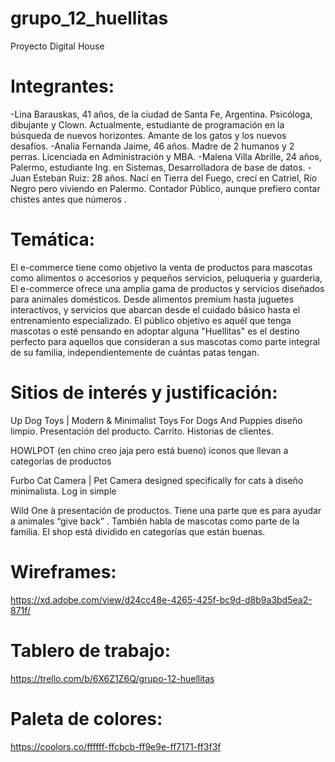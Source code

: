 # grupo_12_huellitas
Proyecto Digital House

# Integrantes:
-Lina Barauskas, 41 años, de la ciudad de Santa Fe, Argentina. Psicóloga, dibujante y Clown. Actualmente, estudiante de programación en la búsqueda de nuevos horizontes. Amante de los gatos y los nuevos desafíos.
-Analia Fernanda Jaime, 46 años. Madre de 2 humanos y 2 perras. Licenciada en Administración y MBA.
-Malena Villa Abrille, 24 años, Palermo, estudiante Ing. en Sistemas, Desarrolladora de base de datos.
-Juan Esteban Ruiz: 28 años. Nací en Tierra del Fuego, crecí en Catriel, Río Negro pero  viviendo en Palermo. Contador Público, aunque prefiero contar chistes antes que números .


# Temática:
El e-commerce tiene como objetivo la venta de productos para mascotas como alimentos o accesorios y pequeños servicios, peluqueria y guarderia, El e-commerce ofrece una amplia gama de productos y servicios diseñados para animales domésticos. Desde alimentos premium hasta juguetes interactivos, y servicios que abarcan desde el cuidado básico hasta el entrenamiento especializado.
El público objetivo es aquél que tenga mascotas o esté pensando en adoptar alguna "Huellitas" es el destino perfecto para aquellos que consideran a sus mascotas como parte integral de su familia, independientemente de cuántas patas tengan.

# Sitios de interés y justificación:
Up Dog Toys | Modern & Minimalist Toys For Dogs And Puppies diseño limpio. Presentación del producto. Carrito. Historias de clientes.

HOWLPOT (en chino creo jaja pero está bueno) iconos que llevan a categorías de productos

Furbo Cat Camera | Pet Camera designed specifically for cats à diseño minimalista. Log in simple

Wild One à presentación de productos. Tiene una parte que es para ayudar a animales “give back” . También habla de mascotas como parte de la familia. El shop está dividido en categorías que están buenas.

# Wireframes:

https://xd.adobe.com/view/d24cc48e-4265-425f-bc9d-d8b9a3bd5ea2-871f/

# Tablero de trabajo:

https://trello.com/b/6X6Z1Z6Q/grupo-12-huellitas

# Paleta de colores:

https://coolors.co/ffffff-ffcbcb-ff9e9e-ff7171-ff3f3f